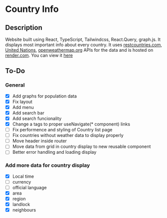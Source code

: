 # Country Info

## Description

Website built using React, TypeScript, Tailwindcss, React.Query, graph.js. It displays most important info about every country. It uses [restcountries.com](http://restcountries.com "restcountries.com"), [United Nations](http://population.un.org/dataportalapi/index.html "United Nations"), [openweathermap.org](https://openweathermap.org/ "openweathermap.org") APIs for the data and is hosted on [render.com](http://render.com "render.com").
You can view it [here](https://countryinfo.onrender.com/ "here")

## To-Do

### General

-   [x] Add graphs for population data
-   [x] Fix layout
-   [x] Add menu
-   [x] Add search bar
-   [x] Add search funcionality
-   [x] Change a tags to proper useNavigate(\*<Link></Link> component) links
-   [ ] Fix performence and styling of Country list page
-   [ ] Fix countries without weather data to display properly
-   [ ] Move header inside router
-   [ ] Move data from grid in country display to new reusable component
-   [ ] Better error handling and loading display

### Add more data for country display

-   [x] Local time
-   [ ] currency
-   [ ] official language
-   [x] area
-   [x] region
-   [x] landlock
-   [x] neighbours
